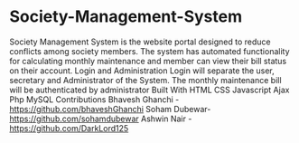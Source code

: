 # Society-Management-System
Society Management System is the website portal designed to reduce conflicts among society members. The system has automated functionality for calculating monthly maintenance and member can view their bill status on their account. Login and Administration Login will separate the user, secretary and Administrator of the System. The monthly maintenance bill will be authenticated by administrator
Built With
HTML
CSS
Javascript
Ajax
Php
MySQL
Contributions
Bhavesh Ghanchi - https://github.com/bhaveshGhanchi
Soham Dubewar- https://github.com/sohamdubewar
Ashwin Nair - https://github.com/DarkLord125
